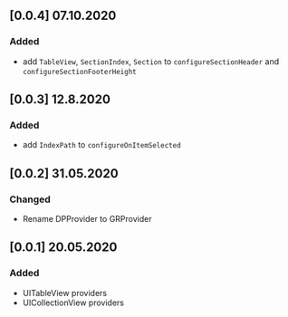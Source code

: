 ## [0.0.4] 07.10.2020
### Added
-  add `TableView`,  `SectionIndex`,  `Section` to `configureSectionHeader` and `configureSectionFooterHeight`

## [0.0.3] 12.8.2020
### Added
-  add `IndexPath` to `configureOnItemSelected` 

## [0.0.2] 31.05.2020

### Changed
- Rename DPProvider to GRProvider

## [0.0.1] 20.05.2020

### Added
- UITableView providers
- UICollectionView providers
